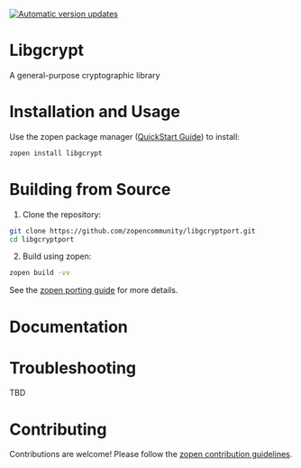 [![Automatic version updates](https://github.com/ZOSOpenTools/libgcryptport/actions/workflows/bump.yml/badge.svg)](https://github.com/ZOSOpenTools/libgcryptport/actions/workflows/bump.yml)

# Libgcrypt

A general-purpose cryptographic library

# Installation and Usage

Use the zopen package manager ([QuickStart Guide](https://zopen.community/#/Guides/QuickStart)) to install:
```bash
zopen install libgcrypt
```

# Building from Source

1. Clone the repository:
```bash
git clone https://github.com/zopencommunity/libgcryptport.git
cd libgcryptport
```
2. Build using zopen:
```bash
zopen build -vv
```

See the [zopen porting guide](https://zopen.community/#/Guides/Porting) for more details.

# Documentation


# Troubleshooting
TBD

# Contributing
Contributions are welcome! Please follow the [zopen contribution guidelines](https://github.com/zopencommunity/meta/blob/main/CONTRIBUTING.md).
